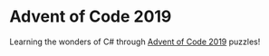 ﻿# Advent of Code 2019
Learning the wonders of C# through [Advent of Code 2019](http://adventofcode.com/2019) puzzles!
